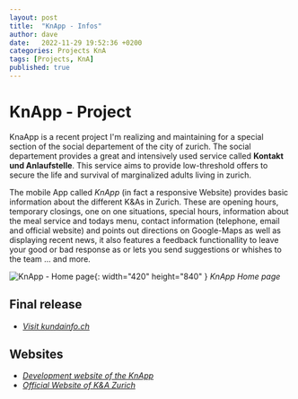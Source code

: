 ```yaml
---
layout: post
title:  "KnApp - Infos"
author: dave
date:   2022-11-29 19:52:36 +0200
categories: Projects KnA
tags: [Projects, KnA]
published: true
---
```


# KnApp - Project
KnaApp is a recent project I'm realizing and maintaining for a special section of the social departement of the city of zurich. The social departement provides a great and intensively used service called __Kontakt und Anlaufstelle__. This service aims to provide low-threshold offers to secure the life and survival of marginalized adults living in zurich.

The mobile App called _KnApp_ (in fact a responsive Website) provides basic information about the different K&amp;As in Zurich. These are opening hours, temporary closings, one on one situations, special hours, information about the meal service and todays menu, contact information (telephone, email and official website) and points out directions on Google-Maps as well as displaying recent news, it also features a feedback functionallity to leave your good or bad response as or lets you send suggestions or whishes to the team ... and more.

![KnApp - Home page](../../assets/img/projects/Screenshot_20230107_152806_Chrome.jpg){: width="420" height="840" }
_KnApp Home page_

## Final release
- [_Visit kundainfo.ch_](https://kundainfo.ch)

## Websites
- [_Development website of the KnApp_](http://knapp.kimhauser.ch/?layout=ng)
- [_Official Website of K&amp;A Zurich_](https://www.stadt-zuerich.ch/sd/de/index/unterstuetzung/drogen/kontaktundanlaufstellen.html)
